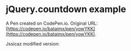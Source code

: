 # jQuery.countdown example

A Pen created on CodePen.io. Original URL: [https://codepen.io/bataimx/pen/yowYKK](https://codepen.io/bataimx/pen/yowYKK).

Jssicaz modified version:
